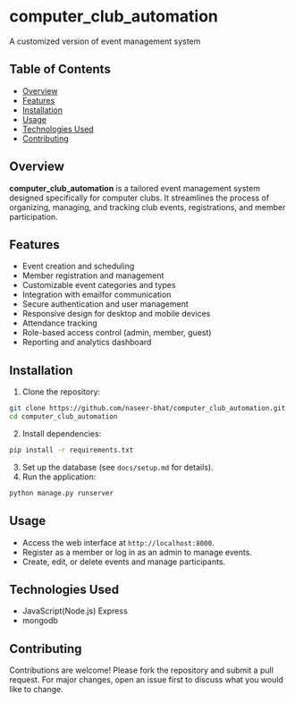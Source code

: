 # computer_club_automation
A customized version of event management system 

## Table of Contents
- [Overview](#overview)
- [Features](#features)
- [Installation](#installation)
- [Usage](#usage)
- [Technologies Used](#technologies-used)
- [Contributing](#contributing)

## Overview
**computer_club_automation** is a tailored event management system designed specifically for computer clubs. It streamlines the process of organizing, managing, and tracking club events, registrations, and member participation.

## Features
- Event creation and scheduling
- Member registration and management
- Customizable event categories and types
- Integration with emailfor communication
- Secure authentication and user management
- Responsive design for desktop and mobile devices
- Attendance tracking
- Role-based access control (admin, member, guest)
- Reporting and analytics dashboard

## Installation
1. Clone the repository:
  ```bash
  git clone https://github.com/naseer-bhat/computer_club_automation.git
  cd computer_club_automation
  ```
2. Install dependencies:
  ```bash
  pip install -r requirements.txt
  ```
3. Set up the database (see `docs/setup.md` for details).
4. Run the application:
  ```bash
  python manage.py runserver
  ```

## Usage
- Access the web interface at `http://localhost:8000`.
- Register as a member or log in as an admin to manage events.
- Create, edit, or delete events and manage participants.

## Technologies Used
- JavaScript(Node.js)
 Express
- mongodb

## Contributing
Contributions are welcome! Please fork the repository and submit a pull request. For major changes, open an issue first to discuss what you would like to change.
